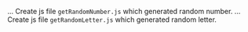 ... Create js file `getRandomNumber.js` which generated random number.
... Create js file `getRandomLetter.js` which generated random letter.
